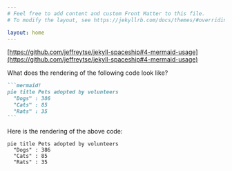 ```yaml
---
# Feel free to add content and custom Front Matter to this file.
# To modify the layout, see https://jekyllrb.com/docs/themes/#overriding-theme-defaults

layout: home
---
```


[https://github.com/jeffreytse/jekyll-spaceship#4-mermaid-usage](https://github.com/jeffreytse/jekyll-spaceship#4-mermaid-usage) 


What does the rendering of the following code look like?
````markdown
```mermaid!
pie title Pets adopted by volunteers
  "Dogs" : 386
  "Cats" : 85
  "Rats" : 35
```
````

Here is the rendering of the above code:
```mermaid!
pie title Pets adopted by volunteers
  "Dogs" : 386
  "Cats" : 85
  "Rats" : 35
```